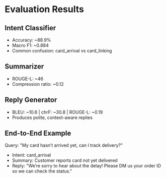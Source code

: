 # Evaluation Results

## Intent Classifier
- Accuracy: ~88.9%
- Macro F1: ~0.884
- Common confusion: card_arrival vs card_linking

## Summarizer
- ROUGE-L: ~46
- Compression ratio: ~0.12

## Reply Generator
- BLEU: ~10.6 | chrF: ~30.8 | ROUGE-L: ~0.19
- Produces polite, context-aware replies

## End-to-End Example
Query: "My card hasn’t arrived yet, can I track delivery?"
- Intent: card_arrival
- Summary: Customer reports card not yet delivered
- Reply: "We’re sorry to hear about the delay! Please DM us your order ID so we can check the status."
